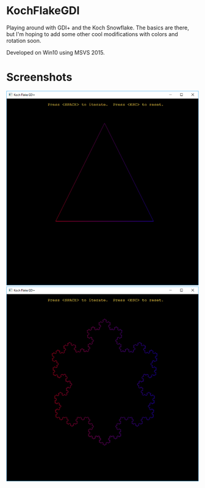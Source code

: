 # KochFlakeGDI
Playing around with GDI+ and the Koch Snowflake. The basics are there, but I'm hoping to add some other cool modifications with colors and rotation soon.

Developed on Win10 using MSVS 2015.

# Screenshots
![Instructions](https://github.com/dotjrich/KochFlakeGDI/blob/master/Images/InstructionsSmallLineAA.png?raw=true)
![Instructions](https://github.com/dotjrich/KochFlakeGDI/blob/master/Images/5IterSmallLineAA.png?raw=true)









